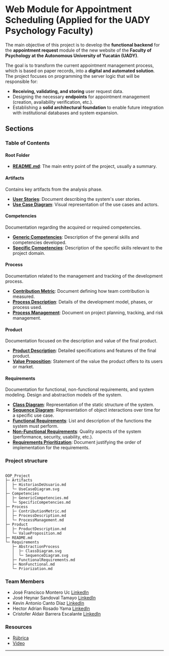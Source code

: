 # Web Module for Appointment Scheduling (Applied for the UADY Psychology Faculty)

The main objective of this project is to develop the **functional backend** for the **appointment request** module of the new website of the **Faculty of Psychology at the Autonomous University of Yucatán (UADY)**.

The goal is to transform the current appointment management process, which is based on paper records, into a **digital and automated solution**. The project focuses on programming the server logic that will be responsible for:

* **Receiving, validating, and storing** user request data.
* Designing the necessary **endpoints** for appointment management (creation, availability verification, etc.).
* Establishing a **solid architectural foundation** to enable future integration with institutional databases and system expansion.

## Sections

### Table of Contents

#### Root Folder

* [**README.md**](README.md): The main entry point of the project, usually a summary.

#### Artifacts

Contains key artifacts from the analysis phase.

* [**User Stories**](Artifacts/HistoriasDeUsuario.md): Document describing the system's user stories.
* [**Use Case Diagram**](Artifacts/UseCaseDiagram.svg): Visual representation of the use cases and actors.

#### Competencies

Documentation regarding the acquired or required competencies.

* [**Generic Competencies**](Competencies/GenericCompetencies.md): Description of the general skills and competencies developed.
* [**Specific Competencies**](Competencies/SpecificCompetencies.md): Description of the specific skills relevant to the project domain.

#### Process

Documentation related to the management and tracking of the development process.

* [**Contribution Metric**](Process/ContributionMetric.md): Document defining how team contribution is measured.
* [**Process Description**](Process/ProcessDescription.md): Details of the development model, phases, or process used.
* [**Process Management**](Process/ProcessManagement.md): Document on project planning, tracking, and risk management.

#### Product

Documentation focused on the description and value of the final product.

* [**Product Description**](Product/ProductDescription.md): Detailed specifications and features of the final product.
* [**Value Proposition**](Product/ValueProposition.md): Statement of the value the product offers to its users or market.

#### Requirements

Documentation for functional, non-functional requirements, and system modeling.
Design and abstraction models of the system.

* [**Class Diagram**](Requirements/AbstractionProcess/ClassDiagram.svg): Representation of the static structure of the system.
* [**Sequence Diagram**](Requirements/AbstractionProcess/SequenceDiagram.svg): Representation of object interactions over time for a specific use case.
* [**Functional Requirements**](Requirements/FunctionalRequirements.md): List and description of the functions the system must perform.
* [**Non-Functional Requirements**](Requirements/NonFunctional.md): Quality aspects of the system (performance, security, usability, etc.).
* [**Requirements Prioritization**](Requirements/Priorization.md): Document justifying the order of implementation for the requirements.

### Project structure

```plaintext

OOP_Project
├─ Artifacts
│  ├─ HistoriasDeUsuario.md
│  └─ UseCaseDiagram.svg
├─ Competencies
│  ├─ GenericCompetencies.md
│  └─ SpecificCompetencies.md
├─ Process
│  ├─ ContributionMetric.md
│  ├─ ProcessDescription.md
│  └─ ProcessManagement.md
├─ Product
│  ├─ ProductDescription.md
│  └─ ValueProposition.md
├─ README.md
└─ Requirements
   ├─ AbstractionProcess
   │  ├─ ClassDiagram.svg
   │  └─ SequenceDiagram.svg
   ├─ FunctionalRequirements.md
   ├─ NonFunctional.md
   └─ Priorization.md

```

### Team Members

* José Francisco Montero Uc             [LinkedIn](https://www.linkedin.com/in/francisco-montero-uc-a8a06028a)
* José Heynar Sandoval Tamayo           [LinkedIn](https://www.linkedin.com/in/sandoval-tamayo-jose-heynar-893ba9324)
* Kevin Antonio Canto Díaz              [LinkedIn](https://www.linkedin.com/in/Dev-KevinCanto)
* Hector Adrian Rosado Yama             [LinkedIn](https://www.linkedin.com/in/hector-adrian-rosado-yama)
* Cristofer Aldair Barrera Escalante    [LinkedIn](https://www.linkedin.com/in/barrera-escalante-cristofer-aldair-2376a9324/?trk=opento_sprofile_topcard)

### Resources

* [Rúbrica](https://alumnosuady-my.sharepoint.com/:x:/g/personal/a20203837_alumnos_uady_mx/ERaHsam9bBJKsRh5Rhs7tXUBCWV_WHjgDP7p0L7lHxz3gA?e=4K8XPs)
* [Video](https://drive.google.com/drive/folders/1Uvi05K6Qn6plTaxyvTOazLXp9vSm_osJ?usp=drive_link)

---
